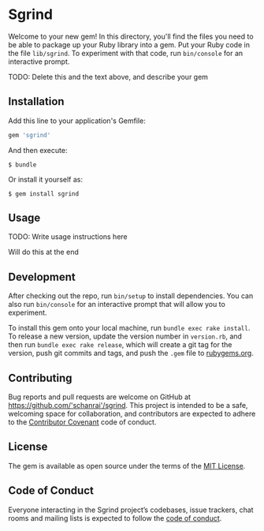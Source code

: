 # Sgrind


Welcome to your new gem! In this directory, you'll find the files you need to be able to package up your Ruby library into a gem. Put your Ruby code in the file `lib/sgrind`. To experiment with that code, run `bin/console` for an interactive prompt.

TODO: Delete this and the text above, and describe your gem

## Installation

Add this line to your application's Gemfile:

```ruby
gem 'sgrind'
```

And then execute:

    $ bundle

Or install it yourself as:

    $ gem install sgrind

## Usage

TODO: Write usage instructions here

Will do this at the end 

## Development

After checking out the repo, run `bin/setup` to install dependencies. You can also run `bin/console` for an interactive prompt that will allow you to experiment.

To install this gem onto your local machine, run `bundle exec rake install`. To release a new version, update the version number in `version.rb`, and then run `bundle exec rake release`, which will create a git tag for the version, push git commits and tags, and push the `.gem` file to [rubygems.org](https://rubygems.org).

## Contributing

Bug reports and pull requests are welcome on GitHub at https://github.com/'schanrai'/sgrind. This project is intended to be a safe, welcoming space for collaboration, and contributors are expected to adhere to the [Contributor Covenant](http://contributor-covenant.org) code of conduct.

## License

The gem is available as open source under the terms of the [MIT License](https://opensource.org/licenses/MIT).

## Code of Conduct

Everyone interacting in the Sgrind project’s codebases, issue trackers, chat rooms and mailing lists is expected to follow the [code of conduct](https://github.com/'schanrai'/sgrind/blob/master/CODE_OF_CONDUCT.md).
